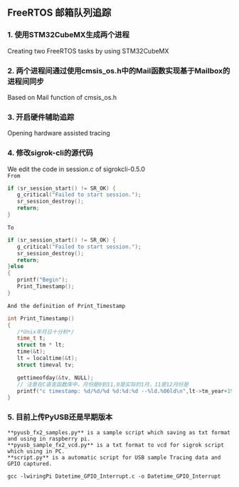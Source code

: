 ## FreeRTOS 邮箱队列追踪

### 1. 使用STM32CubeMX生成两个进程  
   Creating two FreeRTOS tasks by using STM32CubeMX

### 2. 两个进程间通过使用cmsis_os.h中的Mail函数实现基于Mailbox的进程间同步  
   Based on Mail function of cmsis_os.h

### 3. 开启硬件辅助追踪  
   Opening hardware assisted tracing


### 4. 修改sigrok-cli的源代码
   We edit the code in session.c of sigrokcli-0.5.0<br>
   `From`
   ```c
   if (sr_session_start() != SR_OK) {
      g_critical("Failed to start session.");
      sr_session_destroy();
      return;
   }
   ```
   `To`
   ```c
   if (sr_session_start() != SR_OK) {
      g_critical("Failed to start session.");
      sr_session_destroy();
      return;
   }else
   {
      printf("Begin");
      Print_Timestamp();
   }
   ```
   `And the definition of Print_Timestamp`
   ```c
   int Print_Timestamp()
   {
      /*Unix年月日十分秒*/
      time_t t;
      struct tm * lt;
      time(&t);
      lt = localtime(&t);
      struct timeval tv;

      gettimeofday(&tv, NULL);
      // 注意在C语言函数库中，月份是0到11,0是实际的1月，11是12月份是
      printf("c timestamp: %d/%d/%d %d:%d:%d --%ld.%06ld\n",lt->tm_year+1900, lt->tm_mon+1, lt->tm_mday, lt->tm_hour, lt->tm_min, lt->tm_sec, tv.tv_sec,tv.tv_usec)
   }
   ```

### 5. 目前上传PyUSB还是早期版本
    **pyusb_fx2_samples.py** is a sample script which saving as txt format and using in raspberry pi.
    **pyusb_sample_fx2_vcd.py** is a txt format to vcd for sigrok script which using in PC.
    **script.py** is a automatic script for USB sample Tracing data and GPIO captured.

    gcc -lwiringPi Datetime_GPIO_Interrupt.c -o Datetime_GPIO_Interrupt

